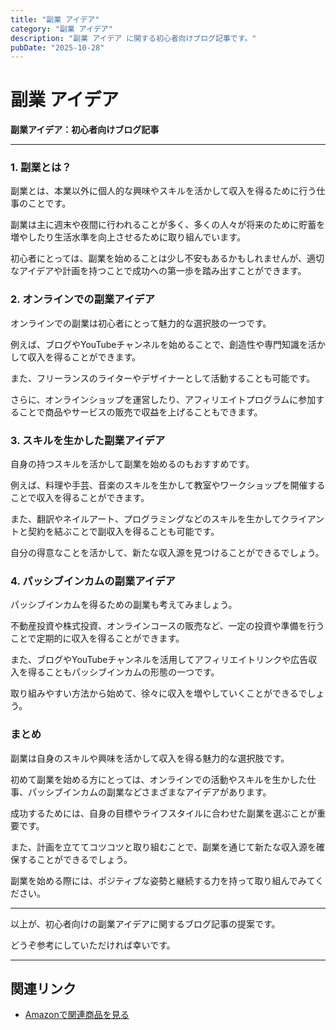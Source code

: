 ```yaml
---
title: "副業 アイデア"
category: "副業 アイデア"
description: "副業 アイデア に関する初心者向けブログ記事です。"
pubDate: "2025-10-28"
---
```


# 副業 アイデア

**副業アイデア：初心者向けブログ記事**

---

### **1. 副業とは？**

副業とは、本業以外に個人的な興味やスキルを活かして収入を得るために行う仕事のことです。

副業は主に週末や夜間に行われることが多く、多くの人々が将来のために貯蓄を増やしたり生活水準を向上させるために取り組んでいます。

初心者にとっては、副業を始めることは少し不安もあるかもしれませんが、適切なアイデアや計画を持つことで成功への第一歩を踏み出すことができます。



### **2. オンラインでの副業アイデア**

オンラインでの副業は初心者にとって魅力的な選択肢の一つです。

例えば、ブログやYouTubeチャンネルを始めることで、創造性や専門知識を活かして収入を得ることができます。

また、フリーランスのライターやデザイナーとして活動することも可能です。

さらに、オンラインショップを運営したり、アフィリエイトプログラムに参加することで商品やサービスの販売で収益を上げることもできます。



### **3. スキルを生かした副業アイデア**

自身の持つスキルを活かして副業を始めるのもおすすめです。

例えば、料理や手芸、音楽のスキルを生かして教室やワークショップを開催することで収入を得ることができます。

また、翻訳やネイルアート、プログラミングなどのスキルを生かしてクライアントと契約を結ぶことで副収入を得ることも可能です。

自分の得意なことを活かして、新たな収入源を見つけることができるでしょう。



### **4. パッシブインカムの副業アイデア**

パッシブインカムを得るための副業も考えてみましょう。

不動産投資や株式投資、オンラインコースの販売など、一定の投資や準備を行うことで定期的に収入を得ることができます。

また、ブログやYouTubeチャンネルを活用してアフィリエイトリンクや広告収入を得ることもパッシブインカムの形態の一つです。

取り組みやすい方法から始めて、徐々に収入を増やしていくことができるでしょう。



### **まとめ**

副業は自身のスキルや興味を活かして収入を得る魅力的な選択肢です。

初めて副業を始める方にとっては、オンラインでの活動やスキルを生かした仕事、パッシブインカムの副業などさまざまなアイデアがあります。

成功するためには、自身の目標やライフスタイルに合わせた副業を選ぶことが重要です。

また、計画を立ててコツコツと取り組むことで、副業を通じて新たな収入源を確保することができるでしょう。

副業を始める際には、ポジティブな姿勢と継続する力を持って取り組んでみてください。



--- 

以上が、初心者向けの副業アイデアに関するブログ記事の提案です。

どうぞ参考にしていただければ幸いです。



---

## 関連リンク

- [Amazonで関連商品を見る](https://www.amazon.co.jp/s?k=%E5%89%AF%E6%A5%AD+%E3%82%A2%E3%82%A4%E3%83%87%E3%82%A2&tag=autowritehubai-22)
